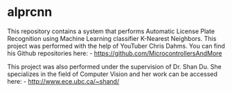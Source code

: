 # alprcnn
This repository contains a system that performs Automatic License Plate Recognition using Machine Learning classifier K-Nearest Neighbors. This project was performed with the help of YouTuber Chris Dahms.  You can find his Github repositories here: - https://github.com/MicrocontrollersAndMore

This project was also performed under the supervision of Dr. Shan Du. She specializes in the field of Computer Vision and her work can be accessed here: - http://www.ece.ubc.ca/~shand/
